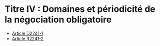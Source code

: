 # Titre IV : Domaines et périodicité de la négociation obligatoire 

* [Article D2241-1](./LEGIARTI000018535679.md)
* [Article R2241-2](./LEGIARTI000018535677.md)

